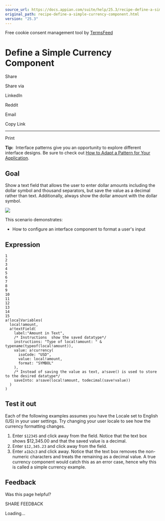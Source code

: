 ```yaml
---
source_url: https://docs.appian.com/suite/help/25.3/recipe-define-a-simple-currency-component.html
original_path: recipe-define-a-simple-currency-component.html
version: "25.3"
---
```


Free cookie consent management tool by [TermsFeed](https://www.termsfeed.com/)

# Define a Simple Currency Component

Share

Share via

LinkedIn

Reddit

Email

Copy Link

* * *

Print

**Tip:**  Interface patterns give you an opportunity to explore different interface designs. Be sure to check out [How to Adapt a Pattern for Your Application](Adapt_a_SAIL_Recipe_to_Work_with_My_Applications.html).

## Goal

Show a text field that allows the user to enter dollar amounts including the dollar symbol and thousand separators, but save the value as a decimal rather than text. Additionally, always show the dollar amount with the dollar symbol.

![](images/SAIL_Recipe_Define_Currency_Component.png)

This scenario demonstrates:

-   How to configure an interface component to format a user's input

## Expression

```
1
2
3
4
5
6
7
8
9
10
11
12
13
14
15
a!localVariables(
  local!amount,
  a!textField(
    label:"Amount in Text",
    /* Instructions  show the saved datatype*/
    instructions: "Type of local!amount: " & typename(typeof(local!amount)),
    value: a!currency(
      isoCode: "USD",
      value: local!amount,
      format: "SYMBOL"
    ),
    /* Instead of saving the value as text, a!save() is used to store to the desired datatype*/
    saveInto: a!save(local!amount, todecimal(save!value))
  )
)
```

## Test it out

Each of the following examples assumes you have the Locale set to English (US) in your user settings. Try changing your user locale to see how the currency formatting changes.

1.  Enter `$12345` and click away from the field. Notice that the text box shows $12,345.00 and that the saved value is a decimal.
2.  Enter `$12,345.23` and click away from the field.
3.  Enter `a1b2c3` and click away. Notice that the text box removes the non-numeric characters and treats the remaining as a decimal value. A true currency component would catch this as an error case, hence why this is called a simple currency example.

## Feedback

Was this page helpful?

SHARE FEEDBACK

Loading...